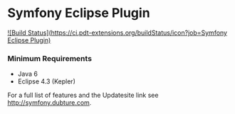 Symfony Eclipse Plugin
======================

[![Build Status](https://ci.pdt-extensions.org/buildStatus/icon?job=Symfony Eclipse Plugin)](https://ci.pdt-extensions.org/view/Plugins/job/Symfony%20Eclipse%20Plugin/)

### Minimum Requirements

- Java 6
- Eclipse 4.3 (Kepler)

For a full list of features and the Updatesite link see http://symfony.dubture.com.

